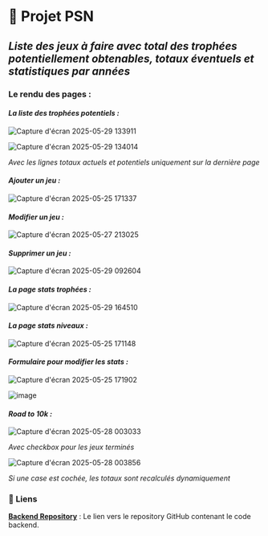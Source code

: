 # 🚀 Projet PSN

## _Liste des jeux à faire avec total des trophées potentiellement obtenables, totaux éventuels et statistiques par années_

### Le rendu des pages : 

#### _La liste des trophées potentiels :_

![Capture d'écran 2025-05-29 133911](https://github.com/user-attachments/assets/589d00ef-f4f1-4f04-88ab-5ae5fb4ac6f8)

![Capture d'écran 2025-05-29 134014](https://github.com/user-attachments/assets/29492a3f-8f17-46fe-a500-ab297207d297)

_Avec les lignes totaux actuels et potentiels uniquement sur la dernière page_

#### _Ajouter un jeu :_

![Capture d'écran 2025-05-25 171337](https://github.com/user-attachments/assets/4a417986-b8dd-4512-95c5-dee955a01cdc)

#### _Modifier un jeu :_

![Capture d'écran 2025-05-27 213025](https://github.com/user-attachments/assets/619d80e6-dd81-4062-9723-ddbc763747f2)

#### _Supprimer un jeu :_

![Capture d'écran 2025-05-29 092604](https://github.com/user-attachments/assets/b7c8548b-0269-4276-a35d-8efd2a5c2441)

#### _La page stats trophées :_

![Capture d'écran 2025-05-29 164510](https://github.com/user-attachments/assets/951b7400-c793-4e5e-90e2-d5ea58519009)

#### _La page stats niveaux :_

![Capture d'écran 2025-05-25 171148](https://github.com/user-attachments/assets/77fe866b-a201-48f3-8630-bd87333e8045)

#### _Formulaire pour modifier les stats :_

![Capture d'écran 2025-05-25 171902](https://github.com/user-attachments/assets/084feaaa-6062-4457-a3bb-30a9ea825b18)

![image](https://github.com/user-attachments/assets/4e83d584-46ef-4bf3-a0de-1a271cb58788)

#### _Road to 10k :_

![Capture d'écran 2025-05-28 003033](https://github.com/user-attachments/assets/7aca785e-2416-40ef-a34d-e0a78d22a3e5)

_Avec checkbox pour les jeux terminés_

![Capture d'écran 2025-05-28 003856](https://github.com/user-attachments/assets/67ddced0-eacb-4174-ad42-d5cb0d4fba41)

_Si une case est cochée, les totaux sont recalculés dynamiquement_

### 🔗 Liens

**[Backend Repository](https://github.com/cedric-chimot/psn-back)** : Le lien vers le repository GitHub contenant le code backend.
